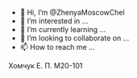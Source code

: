 - 👋 Hi, I’m @ZhenyaMoscowChel
- 👀 I’m interested in ...
- 🌱 I’m currently learning ...
- 💞️ I’m looking to collaborate on ...
- 📫 How to reach me ...

<!---
ZhenyaMoscowChel/ZhenyaMoscowChel is a ✨ special ✨ repository because its `README.md` (this file) appears on your GitHub profile.
You can click the Preview link to take a look at your changes.
--->
Хомчук Е. П. М20-101
